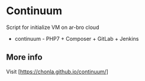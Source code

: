 # Continuum

Script for initialize VM on ar-bro cloud
* continuum - PHP7 + Composer + GitLab + Jenkins

## More info
Visit [https://chonla.github.io/continuum/]
